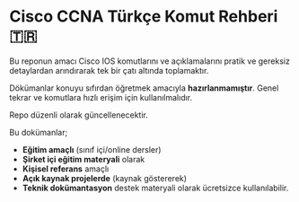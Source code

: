 # Cisco CCNA Türkçe Komut Rehberi 🇹🇷

Bu reponun amacı Cisco IOS komutlarını ve açıklamalarını pratik ve gereksiz detaylardan arındırarak tek bir çatı altında toplamaktır.

Dökümanlar konuyu sıfırdan öğretmek amacıyla **hazırlanmamıştır**. Genel tekrar ve komutlara hızlı erişim için kullanılmalıdır.

Repo düzenli olarak güncellenecektir. 

Bu dokümanlar;
- **Eğitim amaçlı** (sınıf içi/online dersler)
- **Şirket içi eğitim materyali** olarak
- **Kişisel referans** amaçlı 
- **Açık kaynak projelerde** (kaynak göstererek)
- **Teknik dokümantasyon** destek materyali olarak  ücretsizce kullanılabilir.



